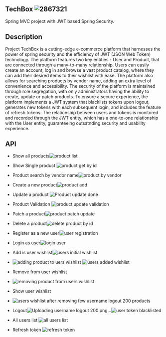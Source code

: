 

## TechBox ![2867321](https://user-images.githubusercontent.com/55769297/215401960-0c0d3fdb-fd25-48d1-8d27-0d1dd7cfe894.png)



Spring MVC project with JWT based Spring Security. 
## Description
Project TechBox is a cutting-edge e-commerce platform that harnesses the power of spring security and the efficiency of JWT (JSON Web Token) technology. The platform features two key entities - User and Product, that are connected through a many-to-many relationship. Users can easily create an account, log in and browse a vast product catalog, where they can add their desired items to their wishlist with ease. The platform also allows for searching products by vendor name, adding an extra level of convenience and accessibility. The security of the platform is maintained through role segregation, with only administrators having the ability to create, update or patch products. To ensure a secure experience, the platform implements a JWT system that blacklists tokens upon logout, generates new tokens with each subsequent login, and includes the feature of refresh tokens. The relationship between users and tokens is monitored and recorded through the JWT entity, which has a one-to-one relationship with the User entity, guaranteeing outsatnding security and usability experience.
## API
- Show all products![product list](https://user-images.githubusercontent.com/55769297/215486554-c8ed5fda-dc60-4399-bb4e-88f6f2137a43.png)
- Show Single product ![product get by id](https://user-images.githubusercontent.com/55769297/215486858-f9a16a14-9781-4ed8-99ea-3e5e89c4943f.png)
- Product search by vendor name![product by vendor](https://user-images.githubusercontent.com/55769297/215487159-52ecc342-469a-478e-8c8a-88937e7311f9.png)
- Create a new product![product add](https://user-images.githubusercontent.com/55769297/215487207-b7d6494b-bd1d-4b94-8fb3-5d1242948972.png)
- Update a product ![Product update done](https://user-images.githubusercontent.com/55769297/215487282-58389f8a-0a4e-4d38-aea8-8ef64596989f.png)
- Product Validation
![product update validation](https://user-images.githubusercontent.com/55769297/215488664-3debcbed-b6ee-473e-960c-1d88f6e43c8d.png)

- Patch a product![product patch update](https://user-images.githubusercontent.com/55769297/215487312-6a51618e-0d41-4da0-acb9-5a4e32ff36fd.png)
- Delete a product![delete product by id](https://user-images.githubusercontent.com/55769297/215487372-ae98b09f-dccc-4506-b5a3-e78e66f94d80.png)
- Register as a new user![user registration](https://user-images.githubusercontent.com/55769297/215487456-221df31c-4b29-4345-97c7-4f77c563b0e5.png)
- Login as user![login user](https://user-images.githubusercontent.com/55769297/215487532-d7a12417-7c7d-4228-8408-759b7094b2ea.png)
- Add is user wishlist![users initial wishlist](https://user-images.githubusercontent.com/55769297/215487615-7581980f-73a7-4525-9880-0cc5559a0d66.png)
- ![adding product to uers wishlist](https://user-images.githubusercontent.com/55769297/215487724-c1f8f9b3-2022-49cd-8fc5-f5d7627a7141.png)
![users added wishlist](https://user-images.githubusercontent.com/55769297/215487764-19aaa449-2390-4591-9a4b-48bba22151cf.png)

- Remove from user wishlist
- ![removing product from users wishlist](https://user-images.githubusercontent.com/55769297/215487789-c5fa257d-08bf-4b25-ad2f-0f9fb4d89cd6.png)

- Show user wishlist
- ![users wishlist after removing few ![username logout 200](https://user-images.githubusercontent.com/55769297/215488181-c79afe49-a5cf-4f0a-96a8-91442432bf37.png)
products](https://user-images.githubusercontent.com/55769297/215487840-e210a19a-1b83-449e-928c-df7fc49efe76.png)
- Logout![Uploading username logout 200.png…]()![user token blacklisted](https://user-images.githubusercontent.com/55769297/215488227-e8ffc39a-2447-4a44-99b6-1d1890cd3e19.png)
- All users list
![all users list](https://user-images.githubusercontent.com/55769297/215488409-2037aa36-a025-4ff6-9b3b-d958ddc05388.png)
- Refresh token
![refresh token](https://user-images.githubusercontent.com/55769297/215488460-76a9d70d-0e62-4475-b392-f7138c4ffb99.png)

